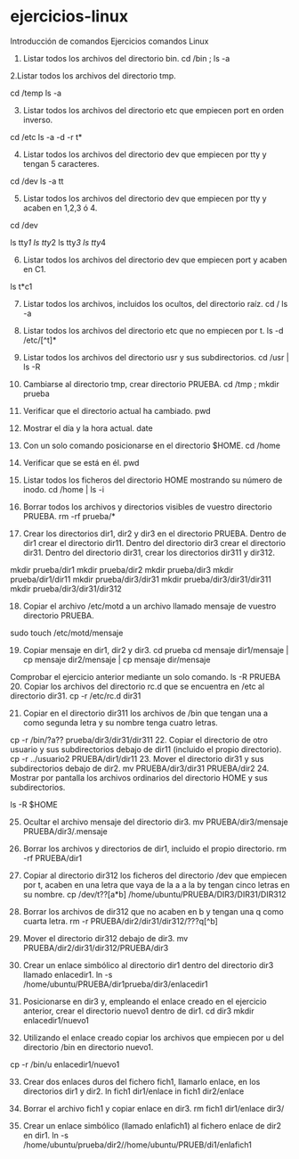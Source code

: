 # ejercicios-linux
Introducción de comandos
Ejercicios comandos Linux 


1. Listar todos los archivos del directorio bin. 
cd /bin ; ls -a

2.Listar todos los archivos del directorio tmp. 

cd /temp
ls -a

3. Listar todos los archivos del directorio etc que empiecen port en orden 
inverso. 

cd /etc
ls -a -d -r t*


4. Listar todos los archivos del directorio dev que empiecen por tty y tengan 5 
caracteres.
 
cd /dev
ls -a tt


5. Listar todos los archivos del directorio dev que empiecen por tty y acaben en 
1,2,3 ó 4. 

cd /dev

ls tty*1
ls tty*2
ls tty*3
ls tty*4


6. Listar todos los archivos del directorio dev que empiecen port y acaben en 
C1. 


ls t*c1


7. Listar todos los archivos, incluidos los ocultos, del directorio raíz. 
cd /
ls -a

8. Listar todos los archivos del directorio etc que no empiecen por t. 
ls -d /etc/[^t]*

9. Listar todos los archivos del directorio usr y sus subdirectorios. 
cd /usr | ls -R 

10. Cambiarse al directorio tmp, crear directorio PRUEBA. 
cd /tmp ; mkdir prueba

11. Verificar que el directorio actual ha cambiado. 
pwd

12. Mostrar el día y la hora actual. 
date

13. Con un solo comando posicionarse en el directorio $HOME. 
cd /home

14. Verificar que se está en él. 
pwd

15. Listar todos los ficheros del directorio HOME mostrando su número de inodo. 
cd /home | ls -i

16. Borrar todos los archivos y directorios visibles de vuestro directorio PRUEBA. 
rm -rf prueba/*

17. Crear los directorios dir1, dir2 y dir3 en el directorio PRUEBA. Dentro de dir1 
crear el directorio dir11. Dentro del directorio dir3 crear el directorio dir31. Dentro del directorio dir31, crear los directorios dir311 y dir312. 

mkdir prueba/dir1
mkdir prueba/dir2
mkdir prueba/dir3
mkdir prueba/dir1/dir11
mkdir prueba/dir3/dir31
mkdir prueba/dir3/dir31/dir311
mkdir prueba/dir3/dir31/dir312

18. Copiar el archivo /etc/motd a un archivo llamado mensaje de vuestro 
directorio PRUEBA. 

sudo touch /etc/motd/mensaje


19. Copiar mensaje en dir1, dir2 y dir3. 
cd prueba
cd mensaje dir1/mensaje | cp mensaje dir2/mensaje | cp mensaje dir/mensaje


Comprobar el ejercicio anterior mediante un solo comando. 
ls -R PRUEBA
20. Copiar los archivos del directorio rc.d que se encuentra en /etc al directorio 
dir31. 
cp -r /etc/rc.d dir31

21. Copiar en el directorio dir311 los archivos de /bin que tengan una a como 
segunda letra y su nombre tenga cuatro letras. 

cp -r /bin/?a?? prueba/dir3/dir31/dir311
22. Copiar el directorio de otro usuario y sus subdirectorios debajo de dir11 
(incluido el propio directorio). 
cp -r ../usuario2 PRUEBA/dir1/dir11
23. Mover el directorio dir31 y sus subdirectorios debajo de dir2. 
mv PRUEBA/dir3/dir31 PRUEBA/dir2
24. Mostrar por pantalla los archivos ordinarios del directorio HOME y sus 
subdirectorios. 


ls -R $HOME

25. Ocultar el archivo mensaje del directorio dir3. 
mv PRUEBA/dir3/mensaje
PRUEBA/dir3/.mensaje

26. Borrar los archivos y directorios de dir1, incluido el propio directorio. 
rm -rf PRUEBA/dir1

27. Copiar al directorio dir312 los ficheros del directorio /dev que empiecen por t, 
acaben en una letra que vaya de la a a la by tengan cinco letras en su nombre. 
cp /dev/t??[a*b]
/home/ubuntu/PRUEBA/DIR3/DIR31/DIR312

28. Borrar los archivos de dir312 que no acaben en b y tengan una q como cuarta 
letra. 
rm -r PRUEBA/dir2/dir31/dir312/???q[^b]

29. Mover el directorio dir312 debajo de dir3. 
mv PRUEBA/dir2/dir31/dir312/PRUEBA/dir3

30. Crear un enlace simbólico al directorio dir1 dentro del directorio dir3 llamado 
enlacedir1. 
ln -s /home/ubuntu/PRUEBA/dir1prueba/dir3/enlacedir1

31. Posicionarse en dir3 y, empleando el enlace creado en el ejercicio anterior, 
crear el directorio nuevo1 dentro de dir1. 
cd dir3 mkdir enlacedir1/nuevo1

32. Utilizando el enlace creado copiar los archivos que empiecen por u del 
directorio /bin en directorio nuevo1. 

cp -r /bin/u enlacedir1/nuevo1

33. Crear dos enlaces duros del fichero fich1, llamarlo enlace, en los directorios 
dir1 y dir2. 
ln fich1 dir1/enlace in fich1 dir2/enlace

34. Borrar el archivo fich1 y copiar enlace en dir3. 
rm fich1 dir1/enlace dir3/

35. Crear un enlace simbólico (llamado enlafich1) al fichero enlace de dir2 en 
dir1. 
ln -s /home/ubuntu/prueba/dir2//home/ubuntu/PRUEB/di1/enlafich1
